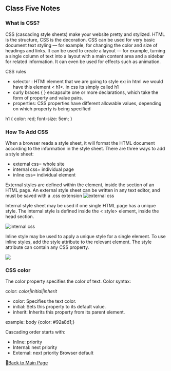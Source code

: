 ## Class Five Notes

### What is CSS?

CSS (cascading style sheets) make your website pretty and stylized. HTML is the structure, CSS is the decoration.
CSS can be used for very basic document text styling — for example, for changing the color and size of headings and links. It can be used to create a layout — for example, turning a single column of text into a layout with a main content area and a sidebar for related information. It can even be used for effects such as animation.

CSS rules 
- selector : HTMl element that we are going to style ex: in html we would have this element < h1>. in css its simply called h1
- curly braces { } encapsulte one or more declarations, which take the form of property and value pairs. 
- properties: CSS properties have different allowable values, depending on which property is being specified

h1 {
    color: red;
    font-size: 5em;
    }
### How To Add CSS

When a browser reads a style sheet, it will format the HTML document according to the information in the style sheet.
There are three ways to add a style sheet:

- external css= whole site
- internal css= individual page
- inline css= individual element

External styles are defined within the <link> element, inside the <head> section of an HTML page. An external style sheet can be written in any text editor, and must be saved with a .css extension
![external css](https://codebridgeplus.com/wp-content/uploads/download-5.png)

Internal style sheet may be used if one single HTML page has a unique style.
The internal style is defined inside the < style> element, inside the head section.

![internal css](https://codebridgeplus.com/wp-content/uploads/InternalCSSInternalstylingisdefinedinthe_head_sectionofanHTMLpageusinga_style_element..jpg)

Inline style may be used to apply a unique style for a single element.
To use inline styles, add the style attribute to the relevant element. The style attribute can contain any CSS property.

![](https://fitbloggin.com/wp-content/uploads/2014/06/Fitbloggin-HTML-and-CSS-for-the-Non-Technical-Blogger-9.jpg)


### CSS color

The color property specifies the color of text. Color syntax:

color: *color|initial|inherit*

- color: Specifies the text color.
- initial: Sets this property to its default value.
- inherit: Inherits this property from its parent element.

example: body {color: #92a8d1;}

Cascading order starts with:
- Inline: priority
- Internal: next priority
- External: next priority
Browser default

📔[Back to Main Page](README.md)